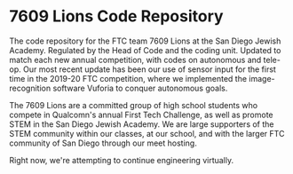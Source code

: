 # 7609 Lions Code Repository

The code repository for the FTC team 7609 Lions at the San Diego Jewish Academy. Regulated by the Head of Code and the coding unit. Updated to match each new annual competition, with codes on autonomous and tele-op. Our most recent update has been our use of sensor input for the first time in the 2019-20 FTC competition, where we implemented the image-recognition software Vuforia to conquer autonomous goals.

The 7609 Lions are a committed group of high school students who compete in Qualcomn's annual First Tech Challenge, as well as promote STEM in the San Diego Jewish Academy. We are large supporters of the STEM community within our classes, at our school, and with the larger FTC community of San Diego through our meet hosting.

Right now, we're attempting to continue engineering virtually.
